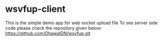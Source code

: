 # wsvfup-client
This is the simple demo app for web socket upload file
To see server side code please check the repository given below:
https://github.com/DhawalDN/wsvfup.git